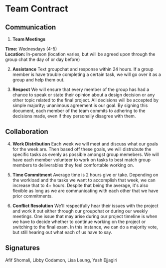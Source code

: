 # Team Contract

## Communication
1. **Team Meetings** 

 **Time:** Wednesdays (4-5)  
**Location:** In-person (location varies, but will be agreed upon through the group chat the day of or day before) 

2. **Assistance** 
    Text groupchat and response within 24 hours. If a group member is have trouble completing a certain task, we will go over it as a group and help them out.

3. **Respect** 
We will ensure that every member of the group has had a chance to speak or state their opinion about a design decision or any other topic related to the final project. All decisions will be accepted by simple majority; unanimous agreement is our goal. By signing this document, each member of the team commits to adhering to the decisions made, even if they personally disagree with them.
## Collaboration

4. **Work Distribution** 
    Each week we will meet and discuss what our goals for the week are. Then based off these goals, we will distrubute the specific tasks as evenly as possible amongst group memebers. We will have each member volunteer to work on tasks to best match group members to deliverables they feel comfortable working on.
5. **Time Commitment** 
    Average time is 2 hours give or take. Depending on the workload and the tasks we want to accomplish that week, we can increase that to 4+ hours. Despite that being the average, it's also flexible as long as we are communicating with each other that we have prior commitments. 

6. **Conflict Resolution** 
    We'll respectfully hear their issues with the project and work it out either through our groupchat or during our weekly meetings. One issue that may arise during our project timeline is when we have to decide whether to continue working on the project or switching to the final exam. In this instance, we can do a majority vote, but still hearing out what each of us have to say.

## Signatures
Afif Shomali, Libby Codamon, Lisa Leung, Yash Ejjagiri
